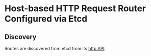 Host-based HTTP Request Router Configured via Etcd
==================================================


Discovery
---------

Routes are discovered from etcd from its [http API](https://coreos.com/docs/distributed-configuration/etcd-api/). 
